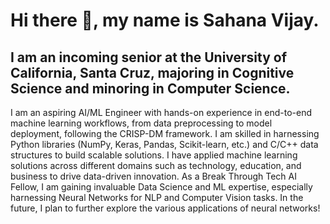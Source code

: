 # Hi there 👋, my name is Sahana Vijay.
##  I am an incoming senior at the University of California, Santa Cruz, majoring in Cognitive Science and minoring in Computer Science. 
I am an aspiring AI/ML Engineer with hands-on experience in end-to-end machine learning workflows, from data preprocessing to model deployment,
following the CRISP-DM framework. I am skilled in harnessing Python libraries (NumPy, Keras, Pandas, Scikit-learn, etc.) and C/C++ data structures to build scalable solutions. I have applied machine learning solutions across different domains such as technology, education, and business to drive data-driven innovation. As a Break Through Tech AI Fellow, I am gaining invaluable Data Science and ML expertise, especially harnessing Neural Networks for NLP and Computer Vision tasks. In the future, I plan to further explore the various applications of neural networks!

<!--
**SahanaVijay19/SahanaVijay19** is a ✨ _special_ ✨ repository because its `README.md` (this file) appears on your GitHub profile.

Here are some ideas to get you started:

- 🔭 I’m currently working on ...
- 🌱 I’m currently learning ...
- 👯 I’m looking to collaborate on ...
- 🤔 I’m looking for help with ...
- 💬 Ask me about ...
- 📫 How to reach me: ...
- 😄 Pronouns: ...
- ⚡ Fun fact: ...
-->
